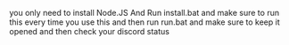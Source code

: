 you only need to install Node.JS And Run install.bat and make sure to run this every time you use this and then run run.bat and make sure to keep it opened and then check your discord status
